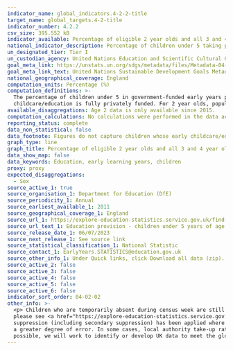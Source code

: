 ```yaml
---
indicator_name: global_indicators.4-2-2-title
target_name: global_targets.4-2-title
indicator_number: 4.2.2
csv_size: 395.552 kB
indicator_available: Percentage of eligible 2 year olds and all 3 and 4 year olds registered for government-funded early years provision
national_indicator_description: Percentage of children under 5 taking part in government-funded early years provision
un_designated_tier: Tier I
un_custodian_agency: United Nations Education and Scientific Cultural Organisation - Institute of Statistics (UNESCO-UIS)
goal_meta_link: https://unstats.un.org/sdgs/metadata/files/Metadata-04-02-02.pdf 
goal_meta_link_text: United Nations Sustainable Development Goals Metadata (PDF 223 KB)
national_geographical_coverage: England
computation_units: Percentage (%)
computation_definitions: >-
  The percentage of children under 5 in government-funded early years provision is defined as the percentage of children under 5 in funded early education provision, made up of the state-funded schools, private, voluntary and independent sectors. It doesn’t include children whose early
  childcare/education is fully privately funded. For 2 year olds, population has been calculated using data supplied by DWP on the estimated eligible population, whilst for 3 and 4 year olds it has been calculated from the ONS population estimates.
available_disaggregations: Age 2 data is only available since 2015.
computation_calculations: No calculations were performed in the data acquisition of this indicator as appropriate data was readily available in the final format specified by this indicator.
reporting_status: complete
data_non_statistical: false
data_footnote: Figures do not capture children whose early childcare/education is fully privately funded.
graph_type: line
graph_title: Percentage of eligible 2 year olds and all 3 and 4 year olds registered for government-funded early years provision
data_show_map: false
data_keywords: Education, early learning years, children
proxy: proxy
expected_disaggregations:
  - Sex
source_active_1: true
source_organisation_1: Department for Education (DfE)
source_periodicity_1: Annual
source_earliest_available_1: 2011
source_geographical_coverage_1: England
source_url_1: https://explore-education-statistics.service.gov.uk/find-statistics/education-provision-children-under-5
source_url_text_1: Education provision - children under 5 years of age
source_release_date_1: 06/07/2023
source_next_release_1: See source link
source_statistical_classification_1: National Statistic
source_contact_1: EarlyYears.STATISTICS@education.gov.uk
source_other_info_1: Under Quick links, click Download all data (zip). Data available from "1_early_years_provision_children_registered_2018_2023.csv"
source_active_2: false
source_active_3: false
source_active_4: false
source_active_5: false
source_active_6: false
indicator_sort_order: 04-02-02
other_info: >-
  <p> Children who are temporarily absent during census week are still recorded in this dataset. However, for January 2021 the proportion of children temporarily absent is a lot higher due to the Covid-19 pandemic and the national lockdown in the UK. For more information about methodology
  please see <a href="https://explore-education-statistics.service.gov.uk/methodology/education-provision-children-under-5-years-of-age-methodology"> Education provision - children under 5 years of age methodology</a>.</p><p> Geographical numbers are rounded to the nearest ten, and
  suppression (including secondary suppression) has been applied where necessary.</p><p> Population estimates are derived from mid-year estimates and projections produced by the Office for National Statistics (ONS). Those at lower geographic levels, such as local authority, are subject to
  a greater degree of error. In some cases, local authority take-up rates can exceed 100%. Therefore, take-up rates at local authority level should be treated with more caution than national take-up rates.<p> This indicator is being used as an approximation of the UN SDG Indicator. Where
  possible, we will work to identify or develop UK data to meet the global indicator specification. This indicator has been identified in collaboration with topic experts.
---
```

